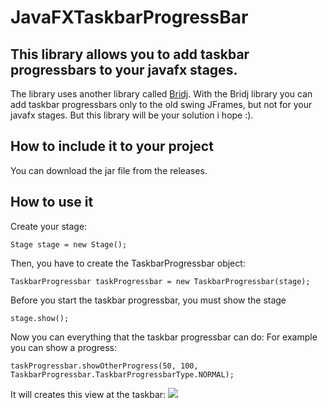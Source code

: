 # JavaFXTaskbarProgressBar
## This library allows you to add taskbar progressbars to your javafx stages.
The library uses another library called [Bridj](https://github.com/nativelibs4java/BridJ). 
With the Bridj library you can add taskbar progressbars only to the old swing JFrames, 
but not for your javafx stages. But this library will be your solution i hope :).

## How to include it to your project
You can download the jar file from the releases.

## How to use it

Create your stage:
```
Stage stage = new Stage();
```

Then, you have to create the TaskbarProgressbar object:
```
TaskbarProgressbar taskProgressbar = new TaskbarProgressbar(stage);
```
Before you start the taskbar progressbar, you must show the stage
```
stage.show();
```
Now you can everything that the taskbar progressbar can do:
For example you can show a progress:
```
taskProgressbar.showOtherProgress(50, 100, TaskbarProgressbar.TaskbarProgressbarType.NORMAL);
```
It will creates this view at the taskbar:
![](https://i.stack.imgur.com/IG7v5.png)
